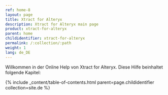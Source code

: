 ```yaml
---
ref: home-8
layout: page
title: Xtract for Alteryx
description: Xtract for Alteryx main page
product: xtract-for-alteryx
parent: home
childidentifier: xtract-for-alteryx
permalink: /:collection/:path
weight: 1
lang: de_DE
---
```


Willkommen in der Online Help von Xtract for Alteryx. Diese Hilfe beinhaltet folgende Kapitel:

{% include _content/table-of-contents.html parent=page.childidentifier collection=site.de %}